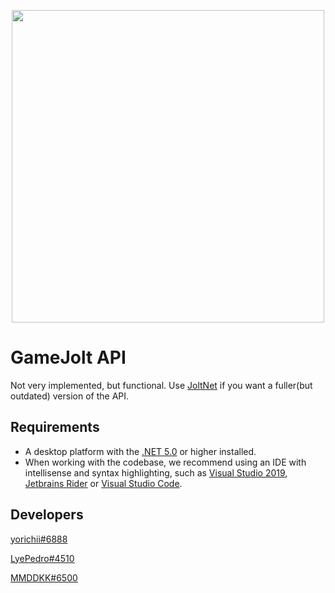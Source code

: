 
<p align="center">
  <img width="500px" src="https://res-4.cloudinary.com/crunchbase-production/image/upload/c_lpad,f_auto,q_auto:eco/hqd1jcjkaageku8yp5dz">
</p>

# GameJolt API
Not very implemented, but functional. Use [JoltNet](https://github.com/nilllzz/JoltNet) if you want a fuller(but outdated) version of the API.

## Requirements

- A desktop platform with the [.NET 5.0](https://dotnet.microsoft.com/) or higher installed.
- When working with the codebase, we recommend using an IDE with intellisense and syntax highlighting, such as [Visual Studio 2019](https://visualstudio.microsoft.com/pt-br/), [Jetbrains Rider](https://www.jetbrains.com/clion/) or [Visual Studio Code](https://code.visualstudio.com/).

## Developers

[yorichii#6888](https://github.com/yorichii)

[LyePedro#4510](https://github.com/LyeZinho)

[MMDDKK#6500](https://github.com/MMDDKK6500)
